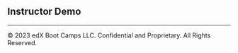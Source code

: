 ## Instructor Demo

---

© 2023 edX Boot Camps LLC. Confidential and Proprietary. All Rights Reserved.
